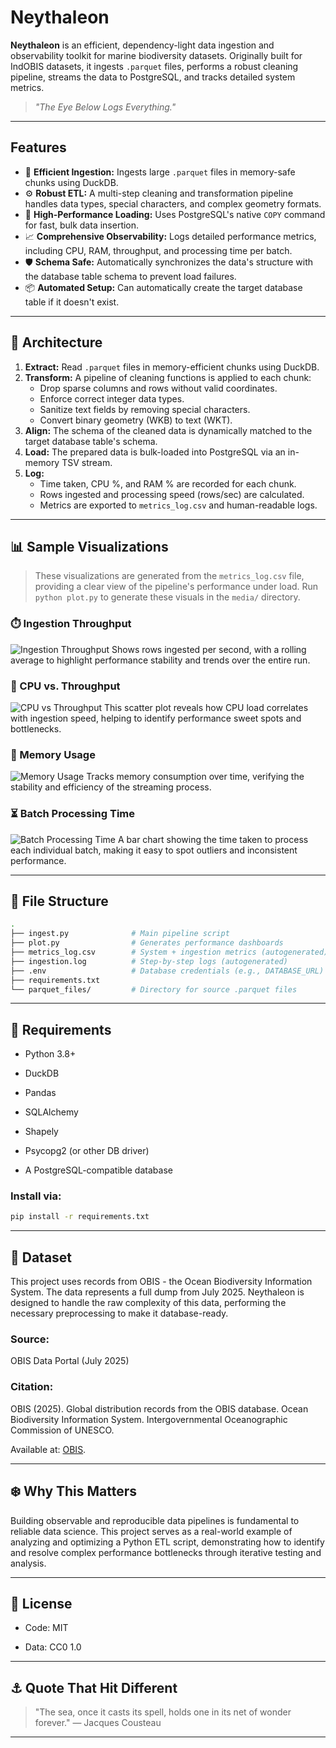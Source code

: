 # Neythaleon

**Neythaleon** is an efficient, dependency-light data ingestion and observability toolkit for marine biodiversity datasets. Originally built for IndOBIS datasets, it ingests `.parquet` files, performs a robust cleaning pipeline, streams the data to PostgreSQL, and tracks detailed system metrics.

> _"The Eye Below Logs Everything."_

---

## Features

- 🐠 **Efficient Ingestion:** Ingests large `.parquet` files in memory-safe chunks using DuckDB.
- ⚙️ **Robust ETL:** A multi-step cleaning and transformation pipeline handles data types, special characters, and complex geometry formats.
- 🐘 **High-Performance Loading:** Uses PostgreSQL's native `COPY` command for fast, bulk data insertion.
- 📈 **Comprehensive Observability:** Logs detailed performance metrics, including CPU, RAM, throughput, and processing time per batch.
- 🛡️ **Schema Safe:** Automatically synchronizes the data's structure with the database table schema to prevent load failures.
- 📦 **Automated Setup:** Can automatically create the target database table if it doesn't exist.

---

## 🧠 Architecture

1.  **Extract:** Read `.parquet` files in memory-efficient chunks using DuckDB.
2.  **Transform:** A pipeline of cleaning functions is applied to each chunk:
    * Drop sparse columns and rows without valid coordinates.
    * Enforce correct integer data types.
    * Sanitize text fields by removing special characters.
    * Convert binary geometry (WKB) to text (WKT).
3.  **Align:** The schema of the cleaned data is dynamically matched to the target database table's schema.
4.  **Load:** The prepared data is bulk-loaded into PostgreSQL via an in-memory TSV stream.
5.  **Log:**
    * Time taken, CPU %, and RAM % are recorded for each chunk.
    * Rows ingested and processing speed (rows/sec) are calculated.
    * Metrics are exported to `metrics_log.csv` and human-readable logs.

---

## 📊 Sample Visualizations

> These visualizations are generated from the `metrics_log.csv` file, providing a clear view of the pipeline's performance under load.
> Run `python plot.py` to generate these visuals in the `media/` directory.

### ⏱️ Ingestion Throughput
![Ingestion Throughput](media/throughput_report.png)
Shows rows ingested per second, with a rolling average to highlight performance stability and trends over the entire run.

### 🧠 CPU vs. Throughput
![CPU vs Throughput](media/cpu_vs_throughput_report.png)
This scatter plot reveals how CPU load correlates with ingestion speed, helping to identify performance sweet spots and bottlenecks.

### 💾 Memory Usage
![Memory Usage](media/memory_usage_report.png)
Tracks memory consumption over time, verifying the stability and efficiency of the streaming process.

### ⏳ Batch Processing Time
![Batch Processing Time](media/batch_time_report.png)
A bar chart showing the time taken to process each individual batch, making it easy to spot outliers and inconsistent performance.

---

## 📁 File Structure

```bash
.
├── ingest.py              # Main pipeline script
├── plot.py                # Generates performance dashboards
├── metrics_log.csv        # System + ingestion metrics (autogenerated)
├── ingestion.log          # Step-by-step logs (autogenerated)
├── .env                   # Database credentials (e.g., DATABASE_URL)
├── requirements.txt       
└── parquet_files/         # Directory for source .parquet files
```
---
## 🔧 Requirements
- Python 3.8+

- DuckDB

- Pandas

- SQLAlchemy

- Shapely

- Psycopg2 (or other DB driver)

- A PostgreSQL-compatible database

### Install via:
```bash
pip install -r requirements.txt
```

---

## 🐙 Dataset
This project uses records from OBIS - the Ocean Biodiversity Information System. The data represents a full dump from July 2025. Neythaleon is designed to handle the raw complexity of this data, performing the necessary preprocessing to make it database-ready.

### Source:
OBIS Data Portal (July 2025)

### **Citation**:

OBIS (2025). Global distribution records from the OBIS database.
Ocean Biodiversity Information System. Intergovernmental Oceanographic Commission of UNESCO.

Available at: [OBIS](https://obis.org/data/access/).

---

## ❄️ Why This Matters

Building observable and reproducible data pipelines is fundamental to reliable data science. This project serves as a real-world example of analyzing and optimizing a Python ETL script, demonstrating how to identify and resolve complex performance bottlenecks through iterative testing and analysis.

---

## 🪪 License
- Code: MIT

- Data: CC0 1.0 

--- 
 
## ⚓ Quote That Hit Different
> "The sea, once it casts its spell, holds one in its net of wonder forever."
   — Jacques Cousteau
---